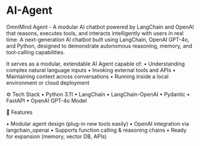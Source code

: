 # AI-Agent
OmniMind Agent - A modular AI chatbot powered by LangChain and OpenAI that reasons, executes tools, and interacts intelligently with users in real time.
A next-generation AI chatbot built using LangChain, OpenAI GPT-4o, and Python, designed to demonstrate autonomous reasoning, memory, and tool-calling capabilities.

It serves as a modular, extendable AI Agent capable of:
	•	Understanding complex natural language inputs
	•	Invoking external tools and APIs
	•	Maintaining context across conversations
	•	Running inside a local environment or cloud deployment


⚙️ Tech Stack
	•	Python 3.11
	•	LangChain
	•	LangChain-OpenAI
	•	Pydantic
	•	FastAPI 
	•	OpenAI GPT-4o Model


🧩 Features

• Modular agent design (plug-in new tools easily)
• OpenAI integration via langchain_openai
• Supports function calling & reasoning chains
• Ready for expansion (memory, vector DB, APIs)
